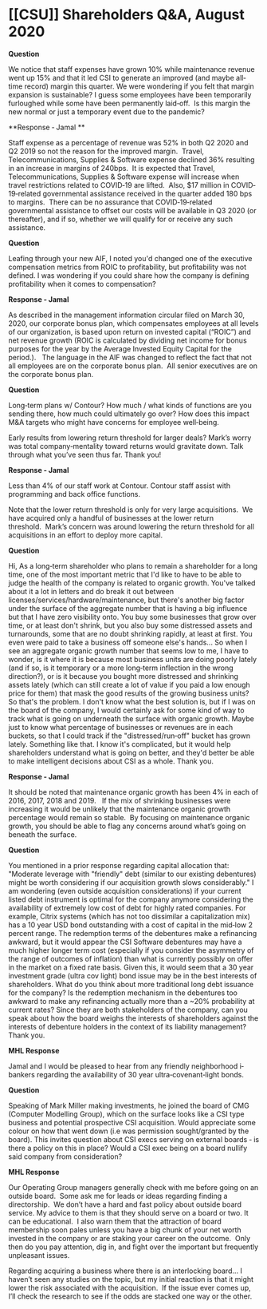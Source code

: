 # [[CSU]] Shareholders Q&A, August 2020

**Question**

We notice that staff expenses have grown 10% while maintenance revenue went up 15% and that it led CSI to generate an improved (and maybe all‐time record) margin this quarter. We were wondering if you felt that margin expansion is sustainable? I guess some employees have been temporarily furloughed while some have been permanently laid‐off.  Is this margin the new normal or just a temporary event due to the pandemic? 

**Response ‐ Jamal **

Staff expense as a percentage of revenue was 52% in both Q2 2020 and Q2 2019 so not the reason for the improved margin.  Travel, Telecommunications, Supplies & Software expense declined 36% resulting in an increase in margins of 240bps.  It is expected that Travel, Telecommunications, Supplies & Software expense will increase when travel restrictions related to COVID‐19 are lifted.  Also, $17 million in COVID‐ 19‐related governmental assistance received in the quarter added 180 bps to margins.  There can be no assurance that COVID‐19‐related governmental assistance to offset our costs will be available in Q3 2020 (or thereafter), and if so, whether we will qualify for or receive any such assistance.




**Question**

Leafing through your new AIF, I noted you'd changed one of the executive compensation metrics from ROIC to profitability, but profitability was not defined. I was wondering if you could share how the company is defining profitability when it comes to compensation?

**Response ‐ Jamal** 

As described in the management information circular filed on March 30, 2020, our corporate bonus plan, which compensates employees at all levels of our organization, is based upon return on invested capital (“ROIC”) and net revenue growth (ROIC is calculated by dividing net income for bonus purposes for the year by the Average Invested Equity Capital for the period.).   The language in the AIF was changed to reflect the fact that not all employees are on the corporate bonus plan.  All senior executives are on the corporate bonus plan.

**Question**

Long‐term plans w/ Contour? How much / what kinds of functions are you sending there, how much could ultimately go over? How does this impact M&A targets who might have concerns for employee well‐being.  

Early results from lowering return threshold for larger deals? Mark’s worry was total company‐mentality toward returns would gravitate down. Talk through what you’ve seen thus far. Thank you! 


**Response ‐ Jamal**

Less than 4% of our staff work at Contour. Contour staff assist with programming and back office functions. 

Note that the lower return threshold is only for very large acquisitions.  We have acquired only a handful of businesses at the lower return threshold.  Mark’s concern was around lowering the return threshold for all acquisitions in an effort to deploy more capital.




**Question**

Hi, As a long‐term shareholder who plans to remain a shareholder for a long time, one of the most important metric that I'd like to have to be able to judge the health of the company is related to organic growth. You've talked about it a lot in letters and do break it out between licenses/services/hardware/maintenance, but there's another big factor under the surface of the aggregate number that is having a big influence but that I have zero visibility onto. You buy some businesses that grow over time, or at least don't shrink, but you also buy some distressed assets and turnarounds, some that are no doubt shrinking rapidly, at least at first. You even were paid to take a business off someone else's hands... So when I see an aggregate organic growth number that seems low to me, I have to wonder, is it where it is because most business units are doing poorly lately (and if so, is it temporary or a more long‐term inflection in the wrong direction?), or is it because you bought more distressed and shrinking assets lately (which can still create a lot of value if you paid a low enough price for them) that mask the good results of the growing business units? So that's the problem. I don't know what the best solution is, but if I was on the board of the company, I would certainly ask for some kind of way to track what is going on underneath the surface with organic growth. Maybe just to know what percentage of businesses or revenues are in each buckets, so that I could track if the "distressed/run‐off" bucket has grown lately. Something like that. I know it's complicated, but it would help shareholders understand what is going on better, and they'd better be able to make intelligent decisions about CSI as a whole. Thank you. 

**Response ‐ Jamal** 

It should be noted that maintenance organic growth has been 4% in each of 2016, 2017, 2018 and 2019.   If the mix of shrinking businesses were increasing it would be unlikely that the maintenance organic growth percentage would remain so stable.  By focusing on maintenance organic growth, you should be able to flag any concerns around what’s going on beneath the surface.



**Question**

You mentioned in a prior response regarding capital allocation that: "Moderate leverage with "friendly" debt (similar to our existing debentures) might be worth considering if our acquisition growth slows considerably." I am wondering (even outside acquisition considerations) if your current listed debt instrument is optimal for the company anymore considering the availability of extremely low cost of debt for highly rated companies. For example, Citrix systems (which has not too dissimilar a capitalization mix) has a 10 year USD bond outstanding with a cost of capital in the mid‐low 2 percent range. The redemption terms of the debentures make a refinancing awkward, but it would appear the CSI Software debentures may have a much higher longer term cost (especially if you consider the asymmetry of the range of outcomes of inflation) than what is currently possibly on offer in the market on a fixed rate basis. Given this, it would seem that a 30 year investment grade (ultra cov light) bond issue may be in the best interests of shareholders. What do you think about more traditional long debt issuance for the company? Is the redemption mechanism in the debentures too awkward to make any refinancing actually more than a ~20% probability at current rates? Since they are both stakeholders of the company, can you speak about how the board weighs the interests of shareholders against the interests of debenture holders in the context of its liability management? Thank you. 

**MHL Response**

Jamal and I would be pleased to hear from any friendly neighborhood i‐bankers regarding the availability of 30 year ultra‐covenant‐light bonds.

**Question**

Speaking of Mark Miller making investments, he joined the board of CMG (Computer Modelling Group), which on the surface looks like a CSI type business and potential prospective CSI acquisition. Would appreciate some colour on how that went down (i.e was permission sought/granted by the board). This invites question about CSI execs serving on external boards ‐ is there a policy on this in place? Would a CSI exec being on a board nullify said company from consideration? 

**MHL Response**

Our Operating Group managers generally check with me before going on an outside board.  Some ask me for leads or ideas regarding finding a directorship.  We don’t have a hard and fast policy about outside board service. My advice to them is that they should serve on a board or two. It can be educational.  I also warn them that the attraction of board membership soon pales unless you have a big chunk of your net worth invested in the company or are staking your career on the outcome.  Only then do you pay attention, dig in, and fight over the important but frequently unpleasant issues. 

Regarding acquiring a business where there is an interlocking board… I haven’t seen any studies on the topic, but my initial reaction is that it might lower the risk associated with the acquisition.  If the issue ever comes up, I’ll check the research to see if the odds are stacked one way or the other.